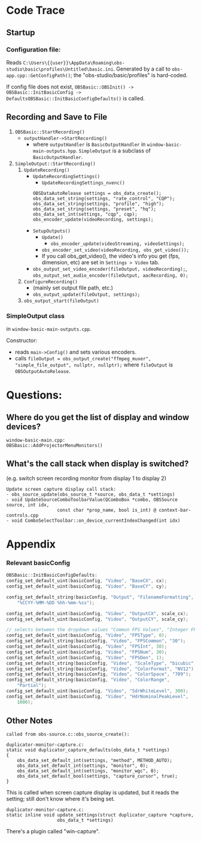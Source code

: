 # Code Trace
## Startup

### Configuration file:
Reads `C:\Users\{{user}}\AppData\Roaming\obs-studio\basic\profiles\Untitled\basic.ini`. Generated by a call to `obs-app.cpp::GetConfigPath()`; the "obs-studio/basic/profiles" is hard-coded.

If config file does not exist, `OBSBasic::OBSInit() -> OBSBasic::InitBasicConfig -> DefaultsOBSBasic::InitBasicConfigDefaults()` is called.
## Recording and Save to File

1. `OBSBasic::StartRecording()`
    - `outputHandler->StartRecording()`
        - where `outputHandler` is `BasicOutputHandler` in `window-basic-main-outputs.hpp`.
          `SimpleOutput` is a subclass of `BasicOutputHandler`.
2. `SimpleOutput::StartRecording()`
    1. `UpdateRecording()`
        - `UpdateRecordingSettings()`
            - `UpdateRecordingSettings_nvenc()`
            ```
            OBSDataAutoRelease settings = obs_data_create();
	        obs_data_set_string(settings, "rate_control", "CQP");
	        obs_data_set_string(settings, "profile", "high");
	        obs_data_set_string(settings, "preset", "hq");
	        obs_data_set_int(settings, "cqp", cqp);
	        obs_encoder_update(videoRecording, settings);
            ```
        - `SetupOutputs()`
            - `Update()`
                - `obs_encoder_update(videoStreaming, videoSettings);`
            - `obs_encoder_set_video(videoRecording, obs_get_video());`
            - If you call obs_get_video(), the video's info you get (fps, dimension, etc) are set in `Settings > Video` tab.
        - `obs_output_set_video_encoder(fileOutput, videoRecording);`, `obs_output_set_audio_encoder(fileOutput, aacRecording, 0);`
    2. `ConfigureRecording()`
        - (mainly set output file path, etc.)
        - `obs_output_update(fileOutput, settings);`
    3. `obs_output_start(fileOutput)`


### SimpleOutput class
in `window-basic-main-outputs.cpp`.

Constructor:
- reads `main->Config()` and sets various encoders.
- calls `fileOutput = obs_output_create("ffmpeg_muxer", "simple_file_output", nullptr, nullptr);` where `fileOutput` is `OBSOutputAutoRelease`.


# Questions:
## Where do you get the list of display and window devices?
```
window-basic-main.cpp:
OBSBasic::AddProjectorMenuMonitors()
```

## What's the call stack when display is switched?
(e.g. switch screen recording monitor from display 1 to display 2)
```
Update screen capture display call stack:
- obs_source_update(obs_source_t *source, obs_data_t *settings)
- void UpdateSourceComboToolbarValue(QComboBox *combo, OBSSource source, int idx,
				   const char *prop_name, bool is_int) @ context-bar-controls.cpp
- void ComboSelectToolbar::on_device_currentIndexChanged(int idx)
```

# Appendix 
### Relevant basicConfig
```cpp
OBSBasic::InitBasicConfigDefaults:
config_set_default_uint(basicConfig, "Video", "BaseCX", cx);
config_set_default_uint(basicConfig, "Video", "BaseCY", cy);

config_set_default_string(basicConfig, "Output", "FilenameFormatting",
    "%CCYY-%MM-%DD %hh-%mm-%ss");

config_set_default_uint(basicConfig, "Video", "OutputCX", scale_cx);
config_set_default_uint(basicConfig, "Video", "OutputCY", scale_cy);

// selects between the dropdown values "Common FPS Values", "Integer FPS Values", and "Fractional FPS Values".
config_set_default_uint(basicConfig, "Video", "FPSType", 0);
config_set_default_string(basicConfig, "Video", "FPSCommon", "30");
config_set_default_uint(basicConfig, "Video", "FPSInt", 30);
config_set_default_uint(basicConfig, "Video", "FPSNum", 30);
config_set_default_uint(basicConfig, "Video", "FPSDen", 1);
config_set_default_string(basicConfig, "Video", "ScaleType", "bicubic");
config_set_default_string(basicConfig, "Video", "ColorFormat", "NV12");
config_set_default_string(basicConfig, "Video", "ColorSpace", "709");
config_set_default_string(basicConfig, "Video", "ColorRange",
    "Partial");
config_set_default_uint(basicConfig, "Video", "SdrWhiteLevel", 300);
config_set_default_uint(basicConfig, "Video", "HdrNominalPeakLevel",
    1000);


```

## Other Notes
```
called from obs-source.c::obs_source_create():

duplicator-monitor-capture.c:
static void duplicator_capture_defaults(obs_data_t *settings)
{
	obs_data_set_default_int(settings, "method", METHOD_AUTO);
	obs_data_set_default_int(settings, "monitor", 0);
	obs_data_set_default_int(settings, "monitor_wgc", 0);
	obs_data_set_default_bool(settings, "capture_cursor", true);
}
```

This is called when screen capture display is updated, but it reads the setting; still don't know where it's being set.
```
duplicator-monitor-capture.c:
static inline void update_settings(struct duplicator_capture *capture,
				   obs_data_t *settings)

```

There's a plugin called "win-capture".
